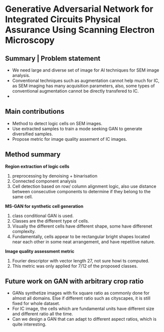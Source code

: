 # Generative Adversarial Network for Integrated Circuits Physical Assurance Using Scanning Electron Microscopy


## Summary | Problem statement
- We need large and diverse set of image for AI techniques for SEM image analysis.
- Conventional techniques such as augmentation cannot help much for IC, as SEM imaging has many acquisition parameters, also, some types of conventional augmentation cannot be directly transfered to IC.
- 

## Main contributions
- Method to detect logic cells on SEM images.
- Use extracted samples to train a mode seeking GAN to generate diversified samples.
- Propose metric for image quality assement of IC images.

## Method summary
**Region extraction of logic cells**
1. preprocessing by denoising + binarisation
2. Connected component analysis
3. Cell detection based on row/ column alignment logic, also use distance between consecutive components to determine if they belong to the same cell.

**MS-GAN for synthetic cell generation**
1. class conditional GAN is used. 
2. Classes are the different type of cells. 
3. Visually the different cells have different shape, some have differenet complexity. 
4. Fundamentally, cells appear to be rectangular bright shapes located near each other in some neat arrangement, and have repetitive nature.

**Image quality assessment metric**
1. Fourier descriptor with vector length 27, not sure howi ts computed.
2. This metric was only applied for 7/12 of the proposed classes.

## Future work on GAN with arbitrary crop ratio
- GANs synthetize images with fix square ratio as commonly done for almost all domains. Else if different ratio such as cityscapes, it is still fixed for whole dataset.
- For IC image, the cells which are fundamental units have different size and different ratio all the time.
- Can we design a GAN that can adapt to different aspect ratios, which is quite interesting. 
